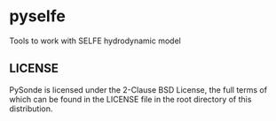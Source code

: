 pyselfe
=======

Tools to work with SELFE hydrodynamic model

LICENSE
-------

PySonde is licensed under the 2-Clause BSD License, the
full terms of which can be found in the LICENSE file in the root
directory of this distribution.